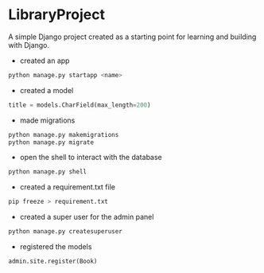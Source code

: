 # LibraryProject
A simple Django project created as a starting point for learning and building with Django.

- created an app 
```python
python manage.py startapp <name>
```
- created a model 
```python
title = models.CharField(max_length=200)
```
- made migrations
```python
python manage.py makemigrations
python manage.py migrate
```
- open the shell to interact with the database
```python 
python manage.py shell
```
- created a requirement.txt file
```python 
pip freeze > requirement.txt
```
- created a super user for the admin panel 
```python 
python manage.py createsuperuser
```

- registered the models 
```python
admin.site.register(Book)
```

